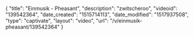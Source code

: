 {
    "title": "Einmusik - Pheasant",
    "description": "zwitscheroo",
    "videoid": "139542364",
    "date_created": "1515714113",
    "date_modified": "1517937508",
    "type": "captivate",
    "layout": "video",
    "url": "\/v\/einmusik-pheasant\/139542364"
}